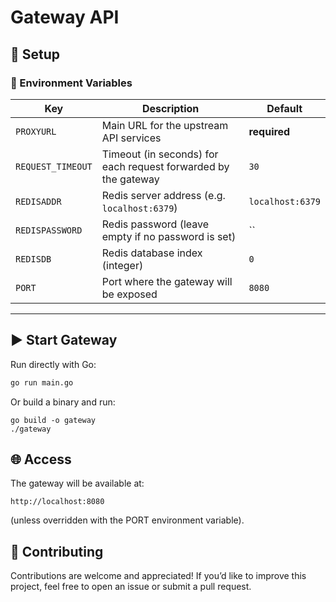 # Gateway API

## 🚀 Setup

### 🔑 Environment Variables
| Key              | Description                                                                 | Default         |
|------------------|-----------------------------------------------------------------------------|-----------------|
| `PROXYURL`       | Main URL for the upstream API services                                      | **required**    |
| `REQUEST_TIMEOUT`| Timeout (in seconds) for each request forwarded by the gateway              | `30`            |
| `REDISADDR`      | Redis server address (e.g. `localhost:6379`)                                | `localhost:6379`|
| `REDISPASSWORD`  | Redis password (leave empty if no password is set)                          | ``              |
| `REDISDB`        | Redis database index (integer)                                              | `0`             |
| `PORT`           | Port where the gateway will be exposed                                      | `8080`          |

---

## ▶️ Start Gateway

Run directly with Go:

```bash
go run main.go

```
Or build a binary and run:
```
go build -o gateway
./gateway
```


## 🌐 Access
The gateway will be available at:
```
http://localhost:8080
```
(unless overridden with the PORT environment variable).

## 🤝 Contributing

Contributions are welcome and appreciated!
If you’d like to improve this project, feel free to open an issue or submit a pull request.